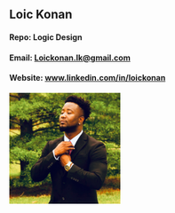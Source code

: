 ## Loic Konan

#### Repo: Logic Design

#### Email: Loickonan.lk@gmail.com

#### Website: www.linkedin.com/in/loickonan

<img src="pic.png" width="200" height= "200">

